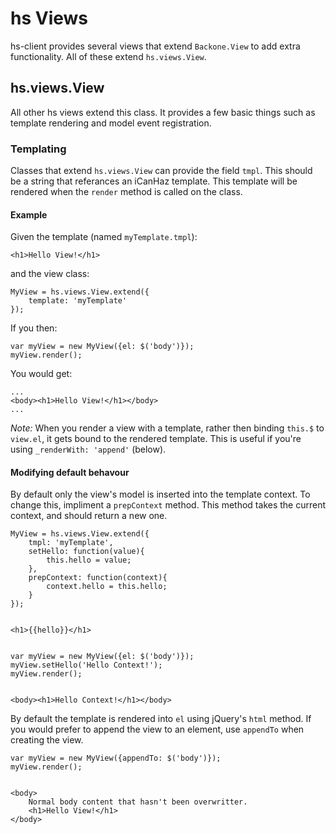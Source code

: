 # hs Views

hs-client provides several views that extend `Backone.View` to add extra functionality. All of these extend `hs.views.View`.

## hs.views.View

All other hs views extend this class. It provides a few basic things such as template rendering and model event registration.

### Templating

Classes that extend `hs.views.View` can provide the field `tmpl`. This should be a string that referances an iCanHaz template. This template will be rendered when the `render` method is called on the class.

#### Example

Given the template (named `myTemplate.tmpl`):

    <h1>Hello View!</h1>

and the view class:

    MyView = hs.views.View.extend({
        template: 'myTemplate'
    });

If you then:

    var myView = new MyView({el: $('body')});
    myView.render();

You would get:

    ...
    <body><h1>Hello View!</h1></body>
    ...

*Note:* When you render a view with a template, rather then binding `this.$` to `view.el`, it gets bound to the rendered template. This is useful if you're using `_renderWith: 'append'` (below).

#### Modifying default behavour

By default only the view's model is inserted into the template context. To change this, impliment a `prepContext` method. This method takes the current context, and should return a new one.

    MyView = hs.views.View.extend({
        tmpl: 'myTemplate',
        setHello: function(value){
            this.hello = value;
        },
        prepContext: function(context){
            context.hello = this.hello;
        }
    });


    <h1>{{hello}}</h1>


    var myView = new MyView({el: $('body')});
    myView.setHello('Hello Context!');
    myView.render();


    <body><h1>Hello Context!</h1></body>


By default the template is rendered into `el` using jQuery's `html` method. If you would prefer to append the view to an element, use `appendTo` when creating the view.


    var myView = new MyView({appendTo: $('body')});
    myView.render();


    <body>
        Normal body content that hasn't been overwritter.
        <h1>Hello View!</h1>
    </body>